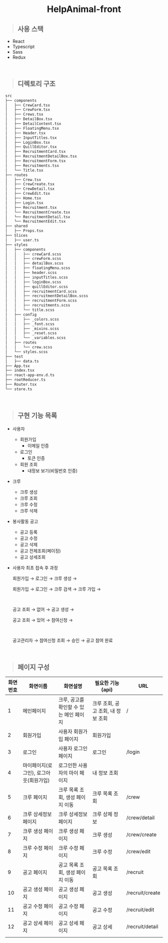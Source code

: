 <h1 align="center">HelpAnimal-front</h1>

> ## 사용 스택

- React
- Typescript
- Sass
- Redux

<br>

> ## 디렉토리 구조

```bash
src
├── components
│   ├── CrewCard.tsx
│   ├── CrewForm.tsx
│   ├── Crews.tsx
│   ├── DetailBox.tsx
│   ├── DetailContent.tsx
│   ├── FloatingMenu.tsx
│   ├── Header.tsx
│   ├── InputTitles.tsx
│   ├── LoginBox.tsx
│   ├── QuillEditor.tsx
│   ├── RecruitmentCard.tsx
│   ├── RecruitmentDetailBox.tsx
│   ├── RecruitmentForm.tsx
│   ├── Recruitments.tsx
│   └── Title.tsx
├── routes
│   ├── Crew.tsx
│   ├── CrewCreate.tsx
│   ├── CrewDetail.tsx
│   ├── CrewEdit.tsx
│   ├── Home.tsx
│   ├── Login.tsx
│   ├── Recruitment.tsx
│   └── RecruitmentCreate.tsx
│   └── RecruitmentDetail.tsx
│   └── RecruitmentEdit.tsx
├── shared
│   ├── Props.tsx
├── Slices
│   ├── user.ts
├── styles
│   ├── components
│   │   ├── crewCard.scss
│   │   ├── crewForm.scss
│   │   ├── detailBox.scss
│   │   ├── floatingMenu.scss
│   │   ├── header.scss
│   │   ├── inputTitles.scss
│   │   ├── loginBox.scss
│   │   ├── quillEditor.scss
│   │   ├── recruitmentCard.scss
│   │   ├── recruitmentDetailBox.scss
│   │   ├── recruitmentForm.scss
│   │   ├── recruitments.scss
│   │   └── title.scss
│   ├── config
│   │   ├── _colors.scss
│   │   ├── _font.scss
│   │   ├── _mixins.scss
│   │   ├── _reset.scss
│   │   └── _variables.scss
│   ├── routes
│   │   └── crew.scss
│   └── styles.scss
├── test
│   ├── data.ts
├── App.tsx
├── index.tsx
├── react-app-env.d.ts
├── rootReducer.ts
├── Router.tsx
└── store.ts
```

<br>

> ## 구현 기능 목록

- 사용자
  - 회원가입
    - 이메일 인증
  - 로그인
    - 토큰 인증
  - 회원 조회
    - 내정보 보기(비밀번호 인증)
- 크루
  - 크루 생성
  - 크루 조회
  - 크루 수정
  - 크루 삭제
- 봉사활동 공고

  - 공고 등록
  - 공고 수정
  - 공고 삭제
  - 공고 전체조회(페이징)
  - 공고 상세조회

- 사용자 최초 접속 후 과정

  회원가입 → 로그인 → 크루 생성 →

  회원가입 → 로그인 → 크루 검색 → 크루 가입 →

  <br>

  공고 조회 → 없어 → 공고 생성 →

  공고 조회 → 있어 → 참여신청 →

  <br>

  공고관리자 → 참여신청 조회 → 승인 → 공고 참여 완료

<br>

> ## 페이지 구성

| 화면번호 | 화면이름                               | 화면설명                                | 필요한 기능(api)                   | URL             |
| -------- | -------------------------------------- | --------------------------------------- | ---------------------------------- | --------------- |
| 1        | 메인페이지                             | 크루, 공고를 확인할 수 있는 메인 페이지 | 크루 조회, 공고 조회, 내 정보 조회 | /               |
| 2        | 회원가입                               | 사용자 회원가입 페이지                  | 회원가입                           |                 |
| 3        | 로그인                                 | 사용자 로그인 페이지                    | 로그인                             | /login          |
| 4        | 마이페이지(로그인), 로그아웃(회원가입) | 로그인한 사용자의 마이 페이지           | 내 정보 조회                       |                 |
| 5        | 크루 페이지                            | 크루 목록 조회, 생성 페이지 이동        | 크루 목록 조회                     | /crew           |
| 6        | 크루 상세정보 페이지                   | 크루 상세정보 페이지                    | 크루 상제 정보                     | /crew/detail    |
| 7        | 크루 생성 페이지                       | 크루 생성 페이지                        | 크루 생성                          | /crew/create    |
| 8        | 크루 수정 페이지                       | 크루 수정 페이지                        | 크루 수정                          | /crew/edit      |
| 9        | 공고 페이지                            | 공고 목록 조회, 생성 페이지 이동        | 공고 목록 조회                     | /recruit        |
| 10       | 공고 생성 페이지                       | 공고 생성 페이지                        | 공고 생성                          | /recruit/create |
| 11       | 공고 수정 페이지                       | 공고 수정 페이지                        | 공고 수정                          | /recruit/edit   |
| 12       | 공고 상세 페이지                       | 공고 상세 페이지                        | 공고 상세                          | /recruit/detail |
|          |                                        |                                         |                                    |                 |

